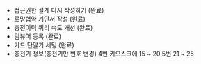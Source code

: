 - 접근권한 설계 다시 작성하기 (완료)
- 로망협약 기안서 작성 (완료)
- 충전이력 쿼리 속도 개선 (완료)
- 팀뷰어 등록 (완료)
- 카드 단말기 세팅 (완료)
- 충전기 정보(충전기만 번호 변경) 
  4번 키오스크에 15 ~ 20
  5번 21 ~ 25
